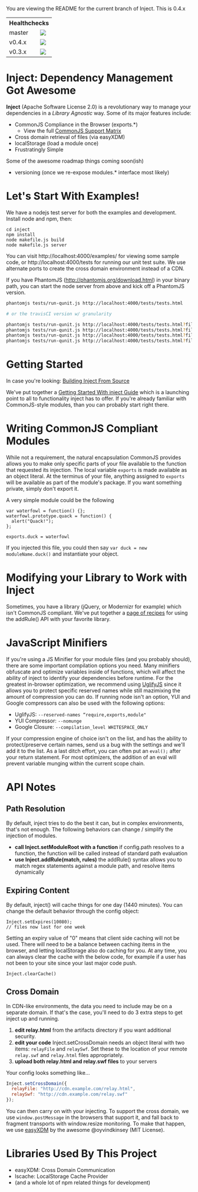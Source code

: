 You are viewing the README for the current branch of Inject. This is 0.4.x

<table>
  <tr>
    <th colspan="2">Healthchecks</th>
  </tr>
  <tr>
    <td>master</td>
    <td><a href="http://travis-ci.org/#!/linkedin/inject/branch_summary"><img src="https://secure.travis-ci.org/linkedin/inject.png?branch=master"/></td>
  </tr>
  <tr>
    <td>v0.4.x</td>
    <td><a href="http://travis-ci.org/#!/linkedin/inject/branch_summary"><img src="https://secure.travis-ci.org/linkedin/inject.png?branch=v0.4.x"/></td>
  </tr>
  <tr>
    <td>v0.3.x</td>
    <td><a href="http://travis-ci.org/#!/linkedin/inject/branch_summary"><img src="https://secure.travis-ci.org/linkedin/inject.png?branch=v0.3.x"/></td>
  </tr>
</table>

Inject: Dependency Management Got Awesome
===
**Inject** (Apache Software License 2.0) is a revolutionary way to manage your dependencies in a *Library Agnostic* way. Some of its major features include:

* CommonJS Compliance in the Browser (exports.*)
  * View the full [CommonJS Support Matrix](https://github.com/linkedin/inject/wiki/CommonJS-Support)
* Cross domain retrieval of files (via easyXDM)
* localStorage (load a module once)
* Frustratingly Simple

Some of the awesome roadmap things coming soon(ish)

* versioning (once we re-expose modules.* interface most likely)

Let's Start With Examples!
===
We have a nodejs test server for both the examples and development. Install node and npm, then:

```
cd inject
npm install
node makefile.js build
node makefile.js server
```

You can visit http://localhost:4000/examples/ for viewing some sample code, or http://localhost:4000/tests for running our unit test suite. We use alternate ports to create the cross domain environment instead of a CDN.

If you have PhantomJS (http://phantomjs.org/download.html) in your binary path, you can start the node server from above and kick off a PhantomJS version.

```sh
phantomjs tests/run-qunit.js http://localhost:4000/tests/tests.html

# or the travisCI version w/ granularity

phantomjs tests/run-qunit.js http://localhost:4000/tests/tests.html?filter=src%20%3A%3A &&
phantomjs tests/run-qunit.js http://localhost:4000/tests/tests.html?filter=spec%20%3A%3A%20CommonJS &&
phantomjs tests/run-qunit.js http://localhost:4000/tests/tests.html?filter=spec%20%3A%3A%20AMD &&
phantomjs tests/run-qunit.js http://localhost:4000/tests/tests.html?filter=integration%20%3A%3A
```

Getting Started
===
In case you're looking: [Building Inject From Source](https://github.com/linkedin/inject/wiki/0.4.x-Building-Inject-From-Source)

We've put together a [Getting Started With inject Guide](https://github.com/linkedin/inject/wiki/0.4.x-Getting-Started) which is a launching point to all to functionality inject has to offer. If you're already familiar with CommonJS-style modules, than you can probably start right there.

Writing CommonJS Compliant Modules
===
While not a requirement, the natural encapsulation CommonJS provides allows you to make only specific parts of your file available to the function that requested its injection. The local variable `exports` is made available as an object literal. At the terminus of your file, anything assigned to `exports` will be available as part of the module's package. If you want something private, simply don't export it.

A very simple module could be the following

```
var waterfowl = function() {};
waterfowl.prototype.quack = function() {
  alert("Quack!");
};

exports.duck = waterfowl
```

If you injected this file, you could then say `var duck = new moduleName.duck()` and instantiate your object.

Modifying your Library to Work with Inject
===
Sometimes, you have a library (jQuery, or Modernizr for example) which isn't CommonJS compliant. We've put together a [page of recipes](https://github.com/linkedin/inject/wiki/0.4.x-addRule-and-Your-Favorite-Library) for using the addRule() API with your favorite library.

JavaScript Minifiers
===
If you're using a JS Minifier for your module files (and you probably should), there are some important compilation options you need. Many minifiers obfuscate and optimize variables inside of functions, which will affect the ability of inject to identify your dependencies before runtime. For the greatest in-browser optimization, we recommend using [UglifyJS](https://github.com/mishoo/UglifyJS) since it allows you to protect specific reserved names while still mazimixing the amount of compression you can do. If running node isn't an option, YUI and Google compressors can also be used with the following options:

* UglifyJS: `--reserved-names “require,exports,module"`
* YUI Compressor: `--nomunge`
* Google Closure: `--compilation_level WHITESPACE_ONLY`

If your compression engine of choice isn't on the list, and has the ability to protect/preserve certain names, send us a bug with the settings and we'll add it to the list. As a last ditch effort, you can often put an `eval();` after your return statement. For most optimizers, the addition of an eval will prevent variable munging within the current scope chain.

API Notes
===
Path Resolution
---
By default, inject tries to do the best it can, but in complex environments, that's not enough. The following behaviors can change / simplify the injection of modules.

* **call Inject.setModuleRoot with a function** if config.path resolves to a function, the function will be called instead of standard path evaluation
* **use Inject.addRule(match, rules)** the addRule() syntax allows you to match regex statements against a module path, and resolve items dynamically

Expiring Content
---
By default, inject() will cache things for one day (1440 minutes). You can change the default behavior through the config object:

```
Inject.setExpires(10080);
// files now last for one week
```

Setting an expiry value of "0" means that client side caching will not be used. There will need to be a balance between caching items in the browser, and letting localStorage also do caching for you. At any time, you can always clear the cache with the below code, for example if a user has not been to your site since your last major code push.

```
Inject.clearCache()
```

Cross Domain
---
In CDN-like environments, the data you need to include may be on a separate domain. If that's the case, you'll need to do 3 extra steps to get inject up and running.

1. **edit relay.html** from the artifacts directory if you want additional security.
2. **edit your code** Inject.setCrossDomain needs an object literal with two items: `relayFile` and `relaySwf`. Set these to the location of your remote `relay.swf` and `relay.html` files appropriately.
3. **upload both relay.html and relay.swf files** to your servers

Your config looks something like...

```js
Inject.setCrossDomain({
  relayFile: "http://cdn.example.com/relay.html",
  relaySwf: "http://cdn.example.com/relay.swf"
});
```

You can then carry on with your injecting. To support the cross domain, we use `window.postMessage` in the browsers that support it, and fall back to fragment transports with window.resize monitoring. To make that happen, we use [easyXDM](https://github.com/oyvindkinsey/easyXDM) by the awesome @oyvindkinsey (MIT License).

Libraries Used By This Project
===
* easyXDM: Cross Domain Communication
* lscache: LocalStorage Cache Provider 
* (and a whole lot of npm related things for development)
